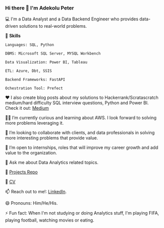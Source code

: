 ### Hi there 👋 I'm Adekolu Peter

💻 I'm a Data Analyst and a Data Backend Engineer who provides data-driven solutions to real-world problems.

📌 **Skills**

    Languages: SQL, Python
    
    DBMS: Microsoft SQL Server, MYSQL Workbench
    
    Data Visualization: Power BI, Tableau
    
    ETL: Azure, Dbt, SSIS 

    Backend Frameworks: FastAPI

    Ochestration Tool: Prefect

❤️ I also create blog posts about my solutions to Hackerrank/Scratascratch medium/hard difficulty SQL interview questions, Python and Power BI. 
    Check it out: [Medium](https://medium.com/@peteradekolu)

👨‍🏫 I’m currently curious and learning about AWS. I look forward to solving more problems leveraging it.

👯 I’m looking to collaborate with clients, and data professionals in solving more interesting problems that provide value.

👀 I’m open to internships, roles that will improve my career growth and add value to the organization.

💬 Ask me about Data Analytics related topics.

💼 [Projects Repo](https://github.com/Savepeter2?tab=repositories) 

💼 [CV](https://drive.google.com/file/d/1F65oTBBsrYtZSUoc99G-w7NIX0X9_4sX/view?usp=sharing)

📫 Reach out to me!: [LinkedIn](https://www.linkedin.com/in/peter-adekolu-593a001a1/).

😄 Pronouns: Him/He/His.

⚡ Fun fact: When I'm not studying or doing Analytics stuff, I'm playing FIFA, playing football, watching movies or eating.


